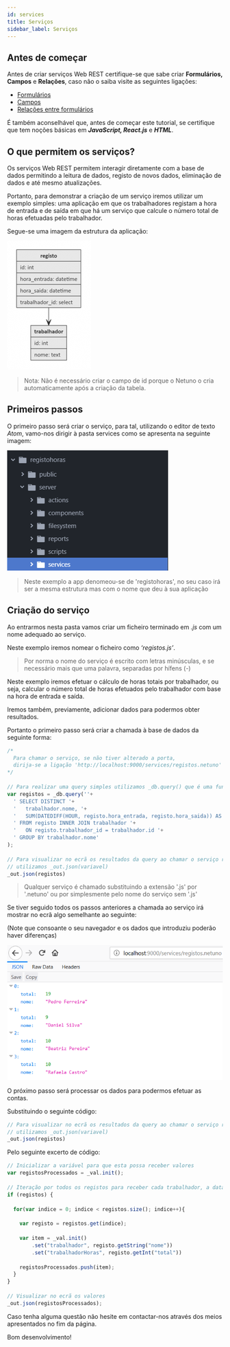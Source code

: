 ```yaml
---
id: services
title: Serviços
sidebar_label: Serviços
---
```


## Antes de começar

Antes de criar serviços Web REST certifique-se que sabe criar **Formulários, Campos** e **Relações**, caso não o saiba visite as seguintes ligações:

* [Formulários](../ui/forms)
* [Campos](../ui/fields)
* [Relações entre formulários](../ui/relationships-between-forms)

É também aconselhável que, antes de começar este tutorial, se certifique que tem noções básicas em _**JavaScript, React.js**_ e _**HTML**_.

## O que permitem os serviços?

Os serviços Web REST permitem interagir diretamente com a base de dados permitindo a leitura de dados, registo de novos dados, eliminação de dados e até mesmo atualizações.

Portanto, para demonstrar a criação de um serviço iremos utilizar um exemplo simples: uma aplicação em que os trabalhadores registam a hora de entrada e de saída em que há um serviço que calcule o número total de horas efetuadas pelo trabalhador.

Segue-se uma imagem da estrutura da aplicação:

![servicos-web-rest1.png](/docs/assets/servicos-web-rest1.png)

>Nota: Não é necessário criar o campo de id porque o Netuno o cria automaticamente após a criação da tabela.

## Primeiros passos
O primeiro passo será criar o serviço, para tal, utilizando o editor de texto _Atom_, vamo-nos dirigir à pasta services como se apresenta na seguinte imagem:

![servicos-web-rest2.png](/docs/assets/servicos-web-rest2.png)

> Neste exemplo a app denomeou-se de 'registohoras', no seu caso irá ser a mesma estrutura mas com o nome que deu à sua aplicação

## Criação do serviço

Ao entrarmos nesta pasta vamos criar um ficheiro terminado em _.js_ com um nome adequado ao serviço.

Neste exemplo iremos nomear o ficheiro como _‘registos.js’_.

> Por norma o nome do serviço é escrito com letras minúsculas, e se necessário mais que uma palavra, separadas por hífens (-)

Neste exemplo iremos efetuar o cálculo de horas totais por trabalhador, ou seja, calcular o número total de horas efetuados pelo trabalhador com base na hora de entrada e saída.

Iremos também, previamente, adicionar dados para podermos obter resultados.

Portanto o primeiro passo será criar a chamada à base de dados da seguinte forma:

```javascript
/*
  Para chamar o serviço, se não tiver alterado a porta,
  dirija-se a ligação 'http://localhost:9000/services/registos.netuno'
*/

// Para realizar uma query simples utilizamos _db.query() que é uma função Netuno
var registos = _db.query(''+
  ' SELECT DISTINCT '+
  '   trabalhador.nome, '+
  '   SUM(DATEDIFF(HOUR, registo.hora_entrada, registo.hora_saida)) AS total '+
  ' FROM registo INNER JOIN trabalhador '+
  '   ON registo.trabalhador_id = trabalhador.id '+
  ' GROUP BY trabalhador.nome'
);

// Para visualizar no ecrã os resultados da query ao chamar o serviço registos.netuno
// utilizamos _out.json(variavel)
_out.json(registos)
```

> Qualquer serviço é chamado substituindo a extensão '.js' por '.netuno' ou por simplesmente pelo nome do serviço sem '.js'

Se tiver seguido todos os passos anteriores a chamada ao serviço irá mostrar no ecrã algo semelhante ao seguinte:

(Note que consoante o seu navegador e os dados que introduziu poderão haver diferenças)

![servicos-web-rest3.png](/docs/assets/servicos-web-rest3.png)

O próximo passo será processar os dados para podermos efetuar as contas.

Substituindo o seguinte código:
```javascript
// Para visualizar no ecrã os resultados da query ao chamar o serviço registos.netuno
// utilizamos _out.json(variavel)
_out.json(registos)
```

Pelo seguinte excerto de código:

```javascript
// Inicializar a variável para que esta possa receber valores
var registosProcessados = _val.init();

// Iteração por todos os registos para receber cada trabalhador, a data e as horas respectivas
if (registos) {

  for(var indice = 0; indice < registos.size(); indice++){

    var registo = registos.get(indice);

    var item = _val.init()
        .set("trabalhador", registo.getString("nome"))
        .set("trabalhadorHoras", registo.getInt("total"))

    registosProcessados.push(item);
  }
}

// Visualizar no ecrã os valores
_out.json(registosProcessados);
```

Caso tenha alguma questão não hesite em contactar-nos através dos meios apresentados no fim da página.

Bom desenvolvimento!
